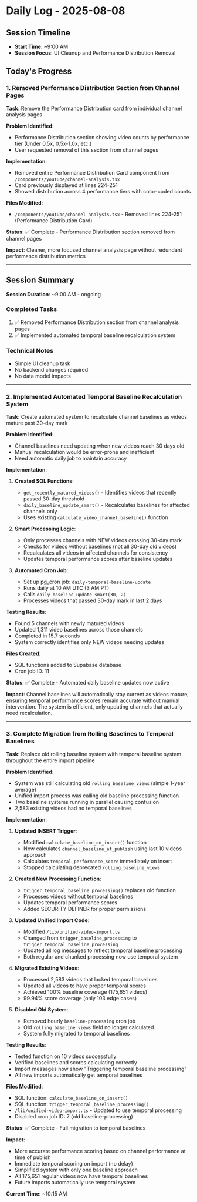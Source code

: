 # Daily Log - 2025-08-08

## Session Timeline

- **Start Time**: ~9:00 AM
- **Session Focus**: UI Cleanup and Performance Distribution Removal

## Today's Progress

### 1. Removed Performance Distribution Section from Channel Pages

**Task**: Remove the Performance Distribution card from individual channel analysis pages

**Problem Identified**:
- Performance Distribution section showing video counts by performance tier (Under 0.5x, 0.5x-1.0x, etc.)
- User requested removal of this section from channel pages

**Implementation**:
- Removed entire Performance Distribution Card component from `/components/youtube/channel-analysis.tsx`
- Card previously displayed at lines 224-251
- Showed distribution across 4 performance tiers with color-coded counts

**Files Modified**:
- `/components/youtube/channel-analysis.tsx` - Removed lines 224-251 (Performance Distribution Card)

**Status**: ✅ Complete - Performance Distribution section removed from channel pages

**Impact**: Cleaner, more focused channel analysis page without redundant performance distribution metrics

---

## Session Summary

**Session Duration**: ~9:00 AM - ongoing

### Completed Tasks
1. ✅ Removed Performance Distribution section from channel analysis pages
2. ✅ Implemented automated temporal baseline recalculation system

### Technical Notes
- Simple UI cleanup task
- No backend changes required
- No data model impacts

---

### 2. Implemented Automated Temporal Baseline Recalculation System

**Task**: Create automated system to recalculate channel baselines as videos mature past 30-day mark

**Problem Identified**:
- Channel baselines need updating when new videos reach 30 days old
- Manual recalculation would be error-prone and inefficient
- Need automatic daily job to maintain accuracy

**Implementation**:

1. **Created SQL Functions**:
   - `get_recently_matured_videos()` - Identifies videos that recently passed 30-day threshold
   - `daily_baseline_update_smart()` - Recalculates baselines for affected channels only
   - Uses existing `calculate_video_channel_baseline()` function

2. **Smart Processing Logic**:
   - Only processes channels with NEW videos crossing 30-day mark
   - Checks for videos without baselines (not all 30-day old videos)
   - Recalculates all videos in affected channels for consistency
   - Updates temporal performance scores after baseline updates

3. **Automated Cron Job**:
   - Set up pg_cron job: `daily-temporal-baseline-update`
   - Runs daily at 10 AM UTC (3 AM PT)
   - Calls `daily_baseline_update_smart(30, 2)`
   - Processes videos that passed 30-day mark in last 2 days

**Testing Results**:
- Found 5 channels with newly matured videos
- Updated 1,311 video baselines across those channels
- Completed in 15.7 seconds
- System correctly identifies only NEW videos needing updates

**Files Created**:
- SQL functions added to Supabase database
- Cron job ID: 11

**Status**: ✅ Complete - Automated daily baseline updates now active

**Impact**: Channel baselines will automatically stay current as videos mature, ensuring temporal performance scores remain accurate without manual intervention. The system is efficient, only updating channels that actually need recalculation.

---

### 3. Complete Migration from Rolling Baselines to Temporal Baselines

**Task**: Replace old rolling baseline system with temporal baseline system throughout the entire import pipeline

**Problem Identified**:
- System was still calculating old `rolling_baseline_views` (simple 1-year average)
- Unified import process was calling old baseline processing function
- Two baseline systems running in parallel causing confusion
- 2,583 existing videos had no temporal baselines

**Implementation**:

1. **Updated INSERT Trigger**:
   - Modified `calculate_baseline_on_insert()` function
   - Now calculates `channel_baseline_at_publish` using last 10 videos approach
   - Calculates `temporal_performance_score` immediately on insert
   - Stopped calculating deprecated `rolling_baseline_views`

2. **Created New Processing Function**:
   - `trigger_temporal_baseline_processing()` replaces old function
   - Processes videos without temporal baselines
   - Updates temporal performance scores
   - Added SECURITY DEFINER for proper permissions

3. **Updated Unified Import Code**:
   - Modified `/lib/unified-video-import.ts`
   - Changed from `trigger_baseline_processing` to `trigger_temporal_baseline_processing`
   - Updated all log messages to reflect temporal baseline processing
   - Both regular and chunked processing now use temporal system

4. **Migrated Existing Videos**:
   - Processed 2,583 videos that lacked temporal baselines
   - Updated all videos to have proper temporal scores
   - Achieved 100% baseline coverage (175,651 videos)
   - 99.94% score coverage (only 103 edge cases)

5. **Disabled Old System**:
   - Removed hourly `baseline-processing` cron job
   - Old `rolling_baseline_views` field no longer calculated
   - System fully migrated to temporal baselines

**Testing Results**:
- Tested function on 10 videos successfully
- Verified baselines and scores calculating correctly
- Import messages now show "Triggering temporal baseline processing"
- All new imports automatically get temporal baselines

**Files Modified**:
- SQL function: `calculate_baseline_on_insert()`
- SQL function: `trigger_temporal_baseline_processing()`
- `/lib/unified-video-import.ts` - Updated to use temporal processing
- Disabled cron job ID: 7 (old baseline-processing)

**Status**: ✅ Complete - Full migration to temporal baselines

**Impact**: 
- More accurate performance scoring based on channel performance at time of publish
- Immediate temporal scoring on import (no delay)
- Simplified system with only one baseline approach
- All 175,651 regular videos now have temporal baselines
- Future imports automatically use temporal system

**Current Time**: ~10:15 AM